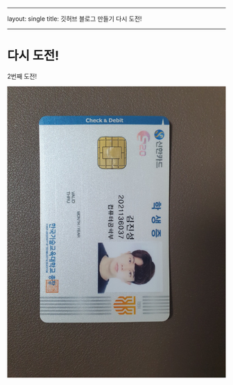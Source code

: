 ----

layout: single
title:  깃허브 블로그 만들기 다시 도전!

----

# 다시 도전!

2번째 도전!







![학생증.jpg](../images/2023-09-21-FIrst/472ecedd3b0e41b71dff3fc04c8d4ba6e36bd9bb.jpg)
